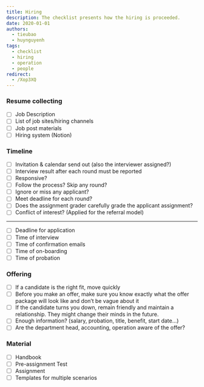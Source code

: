 ```yaml
---
title: Hiring
description: The checklist presents how the hiring is proceeded.
date: 2020-01-01
authors:
  - tieubao
  - huynguyenh
tags:
  - checklist
  - hiring
  - operation
  - people
redirect:
  - /Xop3XQ
---
```


### Resume collecting

- [ ] Job Description
- [ ] List of job sites/hiring channels
- [ ] Job post materials
- [ ] Hiring system (Notion)

### Timeline

- [ ] Invitation & calendar send out (also the interviewer assigned?)
- [ ] Interview result after each round must be reported
- [ ] Responsive?
- [ ] Follow the process? Skip any round?
- [ ] Ignore or miss any applicant?
- [ ] Meet deadline for each round?
- [ ] Does the assignment grader carefully grade the applicant assignment?
- [ ] Conflict of interest? (Applied for the referral model)

---

- [ ] Deadline for application
- [ ] Time of interview
- [ ] Time of confirmation emails
- [ ] Time of on-boarding
- [ ] Time of probation

### Offering

- [ ] If a candidate is the right fit, move quickly
- [ ] Before you make an offer, make sure you know exactly what the offer package will look like and don’t be vague about it
- [ ] If the candidate turns you down, remain friendly and maintain a relationship. They might change their minds in the future.
- [ ] Enough information? (salary, probation, title, benefit, start date...)
- [ ] Are the department head, accounting, operation aware of the offer?

### Material

- [ ] Handbook
- [ ] Pre-assignment Test
- [ ] Assignment
- [ ] Templates for multiple scenarios
